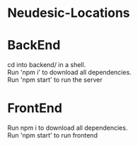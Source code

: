 # Neudesic-Locations

# BackEnd
cd into backend/ in a shell.\
Run 'npm i' to download all dependencies.\
Run 'npm start' to run the server


# FrontEnd
Run npm i to download all dependencies.\
Run 'npm start' to run frontend
